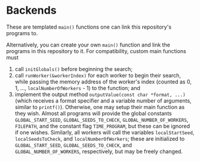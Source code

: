 # Backends
These are templated `main()` functions one can link this repository's programs to.

Alternatively, you can create your own `main()` function and link the programs in this repository to it. For compatibility, custom main functions must
1. call `initGlobals()` before beginning the search;
2. call `runWorker(&workerIndex)` for each worker to begin their search, while passing the memory address of the worker's index (counted as 0, 1, ..., `localNumberOfWorkers` - 1) to the function; and
3. implement the output method `outputValue(const char *format, ...)` (which receives a format specifier and a variable number of arguments, similar to `printf()`).
Otherwise, one may setup their main function as they wish. Almost all programs will provide the global constants `GLOBAL_START_SEED`, `GLOBAL_SEEDS_TO_CHECK`, `GLOBAL_NUMBER_OF_WORKERS`, `FILEPATH`, and the constant flag `TIME_PROGRAM`, but these can be ignored if one wishes. Similarly, all workers will call the variables `localStartSeed`, `localSeedsToCheck`, and `localNumberOfWorkers`; these are initialized to `GLOBAL_START_SEED`, `GLOBAL_SEEDS_TO_CHECK`, and `GLOBAL_NUMBER_OF_WORKERS`, respectively, but may be freely changed.